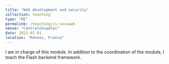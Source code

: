 ```yaml
---
title: "Web development and security"
collection: teaching
type: "M2"
permalink: /teaching/cs-secuweb
venue: "CentraleSupélec"
date: 2022-01-01
location: "Rennes, France"
---
```


I am in charge of this module. In addition to the coordination of the module, I teach the Flash backend framework.

